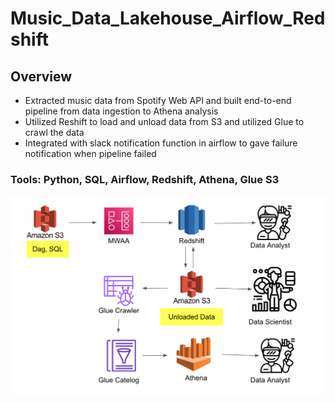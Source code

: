 # Music_Data_Lakehouse_Airflow_Redshift

## Overview
* Extracted music data from Spotify Web API and built end-to-end pipeline from data ingestion to Athena analysis
* Utilized Reshift to load and unload data from S3 and utilized Glue to crawl the data
* Integrated with slack notification function in airflow to gave failure notification when pipeline failed

### Tools: Python, SQL, Airflow, Redshift, Athena, Glue S3
![alt text](https://github.com/ChenFengTsai/Music_Data_Lakehouse_Airflow_Redshift/blob/337ad63f07f44ce8a7ca12290714ef079b413ed1/Data_lakehouse_Architecture.png)
